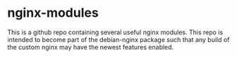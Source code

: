 # nginx-modules
This is a github repo containing several useful nginx modules. This repo is intended to become part of the debian-nginx package such that any build of the custom nginx may have the newest features enabled.
